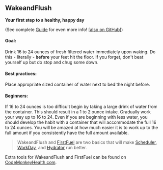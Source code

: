 ## WakeandFlush ##
**Your first step to a healthy, happy day**

(See complete [Guide](http://codemonkeyhealth.com/the-code-monkey-health-guide/ "CMH Guide to Health for Programmers")  for even more info! [[also on GitHub](https://github.com/codemonkeyhealth/codemonkeyhealthguide "Code Monkey Health Guide on GitHub")])

#### Goal: ####
 
Drink 16 to 24 ounces of fresh filtered water immediately upon waking. Do this - literally - **before** your feet hit the floor.  If you forget, don't beat yourself up but do stop and chug some down.

#### Best practices: ####

Place appropriate sized container of water next to bed the night before.

#### Beginners: ####

If 16 to 24 ounces is too difficult begin by taking a large drink of water from the container.  This should result in a 1 to 2 ounce intake. Gradually work your way up to 16 to 24.  Even if you are beginning with less water, you should develop the habit with a container that will accommodate the full 16 to 24 ounces. You will be amazed at how much easier it is to work up to the full amount if you consistently have the full amount available.

> WakeandFlush and [FirstFuel](https://github.com/codemonkeyhealth/firstfuel "FirstFuel") are two basics that will make [Scheduler](https://github.com/codemonkeyhealth/scheduler "Scheduler"), [WorkDay](https://github.com/codemonkeyhealth/workday "WorkDay"), and [Hydrator](https://github.com/codemonkeyhealth/hydrator "Hydrator") run better.

Extra tools for WakeandFlush and FirstFuel can be found on [CodeMonkeyHealth.com](http://codemonkeyhealth.com "Code Monkey Health").
